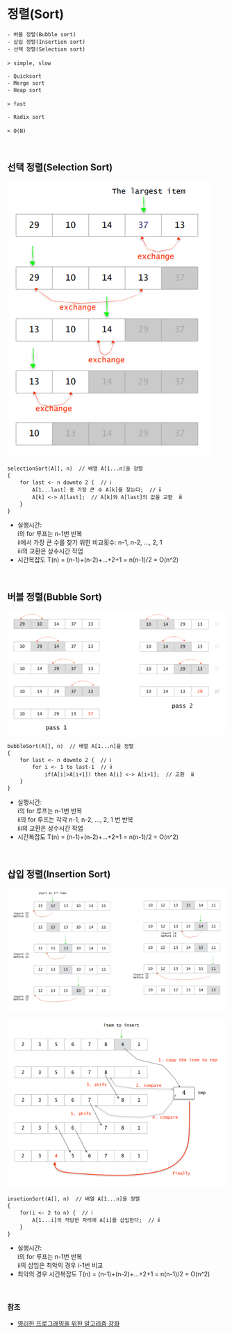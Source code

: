 # 정렬(Sort)

```
- 버블 정렬(Bubble sort)
- 삽입 정렬(Insertion sort)
- 선택 정렬(Selection sort)

> simple, slow
```

```
- Quicksort
- Merge sort
- Heap sort

> fast
```

```
- Radix sort

> O(N)
```

<br>

## 선택 정렬(Selection Sort)

![Selection Sort](/ALGORITHM/img/selection_sort.PNG)

```
selectionSort(A[], n)  // 배열 A[1...n]을 정렬
{
    for last <- n downto 2 {  // ⅰ
        A[1...last] 중 가장 큰 수 A[k]를 찾는다;  // ⅱ
        A[k] <-> A[last];  // A[k]와 A[last]의 값을 교환  ⅲ
    }
}
```

- 실행시간: <br>
  ⅰ의 for 루프는 n-1번 반복 <br>
  ⅱ에서 가장 큰 수를 찾기 위한 비교횟수: n-1, n-2, ..., 2, 1 <br>
  ⅲ의 교환은 상수시간 작업 <br>
- 시간복잡도 T(n) = (n-1)+(n-2)+...+2+1 = n(n-1)/2 = O(n^2)

<br>

## 버블 정렬(Bubble Sort)

![Bubble Sort](/ALGORITHM/img/bubble_sort.PNG)

```
bubbleSort(A[], n)  // 배열 A[1...n]을 정렬
{
    for last <- n downto 2 {  // ⅰ
        for i <- 1 to last-1  // ⅱ
            if(A[i]>A[i+1]) then A[i] <-> A[i+1];  // 교환  ⅲ
    }
}
```

- 실행시간: <br>
  ⅰ의 for 루프는 n-1번 반복 <br>
  ⅱ의 for 루프는 각각 n-1, n-2, ..., 2, 1 번 반복 <br>
  ⅲ의 교환은 상수시간 작업 <br>
- 시간복잡도 T(n) = (n-1)+(n-2)+...+2+1 = n(n-1)/2 = O(n^2)

<br>

## 삽입 정렬(Insertion Sort)

![Insertion Sort](/ALGORITHM/img/insertion_sort.PNG)

![Insertion](/ALGORITHM/img/insertion.PNG)

```
insetionSort(A[], n)  // 배열 A[1...n]을 정렬
{
    for(i <- 2 to n) {  // ⅰ
        A[1...i]의 적당한 자리에 A[i]를 삽입한다;  // ⅱ
    }
}
```

- 실행시간: <br>
  ⅰ의 for 루프는 n-1번 반복 <br>
  ⅱ의 삽입은 최악의 경우 i-1번 비교 <br>
- 최악의 경우 시간복잡도 T(n) = (n-1)+(n-2)+...+2+1 = n(n-1)/2 = O(n^2)

<br>

### 참조

- [영리한 프로그래밍을 위한 알고리즘 강좌](https://www.inflearn.com/course/%EC%95%8C%EA%B3%A0%EB%A6%AC%EC%A6%98-%EA%B0%95%EC%A2%8C/dashboard)
